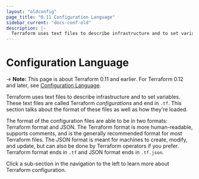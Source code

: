```yaml
---
layout: "oldconfig"
page_title: "0.11 Configuration Language"
sidebar_current: "docs-conf-old"
description: |-
  Terraform uses text files to describe infrastructure and to set variables. These text files are called Terraform _configurations_ and end in `.tf`. This section talks about the format of these files as well as how they're loaded.
---
```


# Configuration Language

-> **Note:** This page is about Terraform 0.11 and earlier. For Terraform 0.12
and later, see
[Configuration Language](../configuration/index.html).

Terraform uses text files to describe infrastructure and to set variables.
These text files are called Terraform _configurations_ and end in
`.tf`. This section talks about the format of these files as well as
how they're loaded.

The format of the configuration files are able to be in two formats:
Terraform format and JSON. The Terraform format is more human-readable,
supports comments, and is the generally recommended format for most
Terraform files. The JSON format is meant for machines to create,
modify, and update, but can also be done by Terraform operators if
you prefer. Terraform format ends in `.tf` and JSON format ends in
`.tf.json`.

Click a sub-section in the navigation to the left to learn more about
Terraform configuration.
